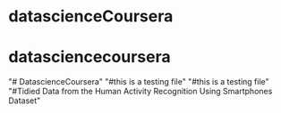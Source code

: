 # datascienceCoursera
# datasciencecoursera
"# DatascienceCoursera"
"#this is a testing file" 
"#this is a testing file" 
"#Tidied Data from the Human Activity Recognition Using Smartphones Dataset" 
